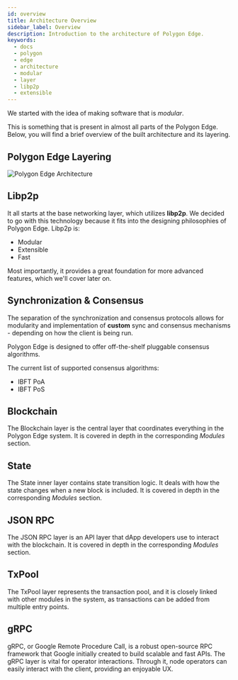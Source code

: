 ```yaml
---
id: overview 
title: Architecture Overview
sidebar_label: Overview
description: Introduction to the architecture of Polygon Edge.
keywords:
  - docs
  - polygon
  - edge
  - architecture
  - modular
  - layer
  - libp2p
  - extensible
---
```


We started with the idea of making software that is *modular*.

This is something that is present in almost all parts of the Polygon Edge. Below, you will find a brief overview of the
built architecture and its layering.

## Polygon Edge Layering

![Polygon Edge Architecture](/img/edge/Architecture.jpg)

## Libp2p

It all starts at the base networking layer, which utilizes **libp2p**. We decided to go with this technology because it
fits into the designing philosophies of Polygon Edge. Libp2p is:

- Modular
- Extensible
- Fast
  
Most importantly, it provides a great foundation for more advanced features, which we'll cover later on.


## Synchronization & Consensus
The separation of the synchronization and consensus protocols allows for modularity and implementation of **custom** sync and consensus mechanisms - depending on how the client is being run.

Polygon Edge is designed to offer off-the-shelf pluggable consensus algorithms.

The current list of supported consensus algorithms:

* IBFT PoA
* IBFT PoS

## Blockchain
The Blockchain layer is the central layer that coordinates everything in the Polygon Edge system. It is covered in depth in the corresponding *Modules* section.

## State
The State inner layer contains state transition logic. It deals with how the state changes when a new block is included. It is covered in depth in the corresponding *Modules* section.

## JSON RPC
The JSON RPC layer is an API layer that dApp developers use to interact with the blockchain. It is covered in depth in the corresponding *Modules* section.

## TxPool
The TxPool layer represents the transaction pool, and it is closely linked with other modules in the system, as transactions can be added from multiple entry points.

## gRPC
gRPC, or Google Remote Procedure Call, is a robust open-source RPC framework that Google initially created to build scalable and fast APIs.
The gRPC layer is vital for operator interactions. Through it, node operators can easily interact with the client, providing an enjoyable UX.
